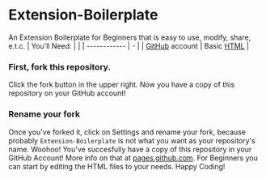 # Extension-Boilerplate
An Extension Boilerplate for Beginners that is easy to use, modify, share, e.t.c.
| You'll Need: |   |
| ------------ | - |
| [GitHub](http://www.github.com/signup) account | Basic [HTML](http://learn.shayhowe.com/html-css/) |

### First, fork this repository.

Click the fork button in the upper right. Now you have a copy of this repository on your GitHub account!

### Rename your fork

Once you've forked it, click on Settings and rename your fork, because probably `Extension-Boilerplate` is not what you want as your repository's name. Woohoo! You've succesfully have a copy of this repository in your GitHub Account! More info on that at [pages.github.com](http://www.pages.github.com).
For Beginners you can start by editing the HTML files to your needs.
Happy Coding!
